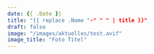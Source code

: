 ```yaml
---
date: {{ .Date }}
title: "{{ replace .Name "-" " " | title }}"
draft: false
image: "/images/aktuelles/test.avif"
image_title: "Foto Titel"
---
```




